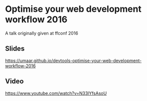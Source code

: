 
# Optimise your web development workflow 2016

A talk originally given at ffconf 2016

## Slides

https://umaar.github.io/devtools-optimise-your-web-development-workflow-2016

## Video

https://www.youtube.com/watch?v=N33lYfsAsoU